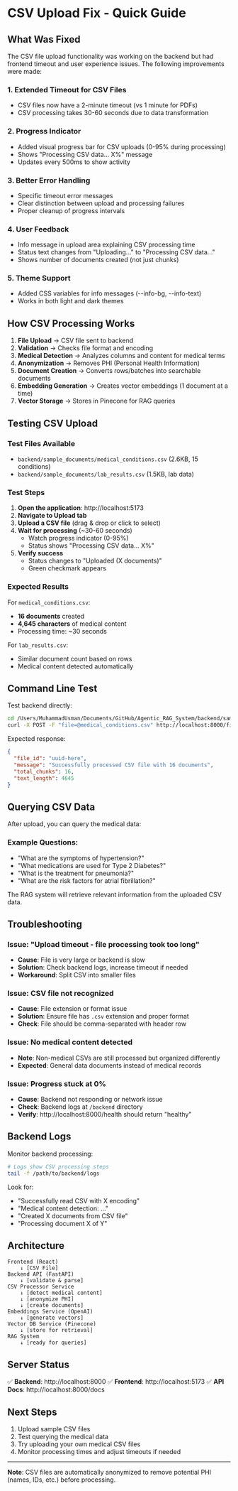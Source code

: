 # CSV Upload Fix - Quick Guide

## What Was Fixed

The CSV file upload functionality was working on the backend but had frontend timeout and user experience issues. The following improvements were made:

### 1. **Extended Timeout for CSV Files**
- CSV files now have a 2-minute timeout (vs 1 minute for PDFs)
- CSV processing takes 30-60 seconds due to data transformation

### 2. **Progress Indicator**
- Added visual progress bar for CSV uploads (0-95% during processing)
- Shows "Processing CSV data... X%" message
- Updates every 500ms to show activity

### 3. **Better Error Handling**
- Specific timeout error messages
- Clear distinction between upload and processing failures
- Proper cleanup of progress intervals

### 4. **User Feedback**
- Info message in upload area explaining CSV processing time
- Status text changes from "Uploading..." to "Processing CSV data..."
- Shows number of documents created (not just chunks)

### 5. **Theme Support**
- Added CSS variables for info messages (--info-bg, --info-text)
- Works in both light and dark themes

## How CSV Processing Works

1. **File Upload** → CSV file sent to backend
2. **Validation** → Checks file format and encoding
3. **Medical Detection** → Analyzes columns and content for medical terms
4. **Anonymization** → Removes PHI (Personal Health Information)
5. **Document Creation** → Converts rows/batches into searchable documents
6. **Embedding Generation** → Creates vector embeddings (1 document at a time)
7. **Vector Storage** → Stores in Pinecone for RAG queries

## Testing CSV Upload

### Test Files Available
- `backend/sample_documents/medical_conditions.csv` (2.6KB, 15 conditions)
- `backend/sample_documents/lab_results.csv` (1.5KB, lab data)

### Test Steps

1. **Open the application**: http://localhost:5173
2. **Navigate to Upload tab**
3. **Upload a CSV file** (drag & drop or click to select)
4. **Wait for processing** (~30-60 seconds)
   - Watch progress indicator (0-95%)
   - Status shows "Processing CSV data... X%"
5. **Verify success**
   - Status changes to "Uploaded (X documents)"
   - Green checkmark appears

### Expected Results

For `medical_conditions.csv`:
- **16 documents** created
- **4,645 characters** of medical content
- Processing time: ~30 seconds

For `lab_results.csv`:
- Similar document count based on rows
- Medical content detected automatically

## Command Line Test

Test backend directly:
```bash
cd /Users/MuhammadUsman/Documents/GitHub/Agentic_RAG_System/backend/sample_documents
curl -X POST -F "file=@medical_conditions.csv" http://localhost:8000/files/add_file
```

Expected response:
```json
{
  "file_id": "uuid-here",
  "message": "Successfully processed CSV file with 16 documents",
  "total_chunks": 16,
  "text_length": 4645
}
```

## Querying CSV Data

After upload, you can query the medical data:

### Example Questions:
- "What are the symptoms of hypertension?"
- "What medications are used for Type 2 Diabetes?"
- "What is the treatment for pneumonia?"
- "What are the risk factors for atrial fibrillation?"

The RAG system will retrieve relevant information from the uploaded CSV data.

## Troubleshooting

### Issue: "Upload timeout - file processing took too long"
- **Cause**: File is very large or backend is slow
- **Solution**: Check backend logs, increase timeout if needed
- **Workaround**: Split CSV into smaller files

### Issue: CSV file not recognized
- **Cause**: File extension or format issue
- **Solution**: Ensure file has `.csv` extension and proper format
- **Check**: File should be comma-separated with header row

### Issue: No medical content detected
- **Note**: Non-medical CSVs are still processed but organized differently
- **Expected**: General data documents instead of medical records

### Issue: Progress stuck at 0%
- **Cause**: Backend not responding or network issue
- **Check**: Backend logs at `/backend` directory
- **Verify**: http://localhost:8000/health should return "healthy"

## Backend Logs

Monitor backend processing:
```bash
# Logs show CSV processing steps
tail -f /path/to/backend/logs
```

Look for:
- "Successfully read CSV with X encoding"
- "Medical content detection: ..."
- "Created X documents from CSV file"
- "Processing document X of Y"

## Architecture

```
Frontend (React)
    ↓ [CSV File]
Backend API (FastAPI)
    ↓ [validate & parse]
CSV Processor Service
    ↓ [detect medical content]
    ↓ [anonymize PHI]
    ↓ [create documents]
Embeddings Service (OpenAI)
    ↓ [generate vectors]
Vector DB Service (Pinecone)
    ↓ [store for retrieval]
RAG System
    ↓ [ready for queries]
```

## Server Status

✅ **Backend**: http://localhost:8000
✅ **Frontend**: http://localhost:5173
✅ **API Docs**: http://localhost:8000/docs

## Next Steps

1. Upload sample CSV files
2. Test querying the medical data
3. Try uploading your own medical CSV files
4. Monitor processing times and adjust timeouts if needed

---

**Note**: CSV files are automatically anonymized to remove potential PHI (names, IDs, etc.) before processing.

